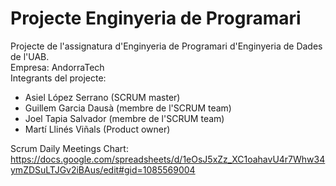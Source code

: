 # Projecte Enginyeria de Programari
Projecte de l'assignatura d'Enginyeria de Programari d'Enginyeria de Dades de l'UAB.\
Empresa: AndorraTech\
Integrants del projecte:
* Asiel López Serrano (SCRUM master)
* Guillem Garcia Dausà (membre de l'SCRUM team)
* Joel Tapia Salvador (membre de l'SCRUM team)
* Martí Llinés Viñals (Product owner)

Scrum Daily Meetings Chart: https://docs.google.com/spreadsheets/d/1eOsJ5xZz_XC1oahavU4r7Whw34ymZDSuLTJGv2iBAus/edit#gid=1085569004  
